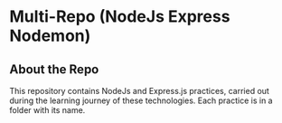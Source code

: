 # Multi-Repo (NodeJs Express Nodemon)


## About the Repo

This repository contains NodeJs and Express.js practices, carried out during the learning journey of these technologies.
Each practice is in a folder with its name.

